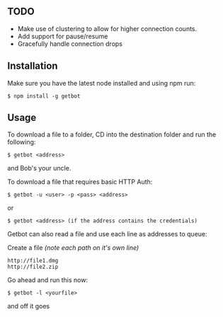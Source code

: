 ## TODO
* Make use of clustering to allow for higher connection counts.
* Add support for pause/resume
* Gracefully handle connection drops


## Installation
Make sure you have the latest node installed and using npm run:

```
$ npm install -g getbot
```

## Usage

To download a file to a folder, CD into the destination folder and run the following:

```
$ getbot <address>
```
and Bob's your uncle.

To download a file that requires basic HTTP Auth:

```
$ getbot -u <user> -p <pass> <address>
```
or

```
$ getbot <address> (if the address contains the credentials)
```

Getbot can also read a file and use each line as addresses to queue:

Create a file _<yourfile> (note each path on it's own line)_

```
http://file1.dmg
http://file2.zip
```

Go ahead and run this now:

```
$ getbot -l <yourfile>
```
and off it goes